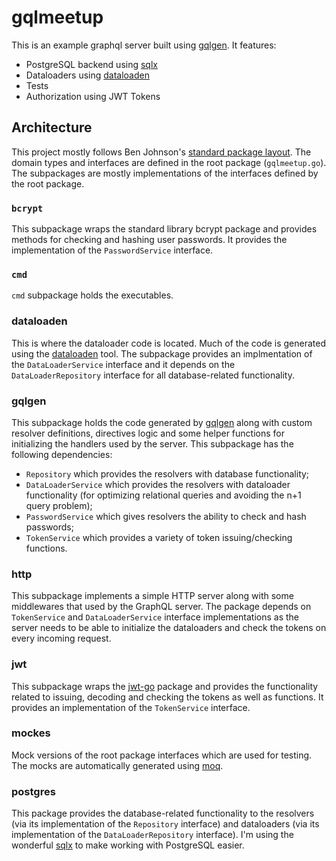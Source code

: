 # gqlmeetup

This is an example graphql server built using [gqlgen](https://github.com/99designs/gqlgen). It features:

- PostgreSQL backend using [sqlx](https://github.com/jmoiron/sqlx)
- Dataloaders using [dataloaden](https://github.com/vektah/dataloaden)
- Tests
- Authorization using JWT Tokens

## Architecture

This project mostly follows Ben Johnson's [standard package layout](https://medium.com/@benbjohnson/standard-package-layout-7cdbc8391fc1). The domain types and interfaces are defined in the root package (`gqlmeetup.go`). The subpackages are mostly implementations of the interfaces defined by the root package.

### `bcrypt`

This subpackage wraps the standard library bcrypt package and provides methods for checking and hashing user passwords. It provides the implementation of the `PasswordService` interface.

### `cmd`

`cmd` subpackage holds the executables.

### dataloaden

This is where the dataloader code is located. Much of the code is generated using the [dataloaden](https://github.com/vektah/dataloaden) tool. The subpackage provides an implmentation of the `DataLoaderService` interface and it depends on the `DataLoaderRepository` interface for all database-related functionality.

### gqlgen

This subpackage holds the code generated by [gqlgen](https://github.com/99designs/gqlgen) along with custom resolver definitions, directives logic and some helper functions for initializing the handlers used by the server. This subpackage has the following dependencies:

- `Repository` which provides the resolvers with database functionality;
- `DataLoaderService` which provides the resolvers with dataloader functionality (for optimizing relational queries and avoiding the n+1 query problem);
- `PasswordService` which gives resolvers the ability to check and hash passwords;
- `TokenService` which provides a variety of token issuing/checking functions.

### http

This subpackage implements a simple HTTP server along with some middlewares that used by the GraphQL server. The package depends on `TokenService` and `DataLoaderService` interface implementations as the server needs to be able to initialize the dataloaders and check the tokens on every incoming request.

### jwt

This subpackage wraps the [jwt-go](github.com/dgrijalva/jwt-go) package and provides the functionality related to issuing, decoding and checking the tokens as well as functions. It provides an implementation of the `TokenService` interface.

### mockes

Mock versions of the root package interfaces which are used for testing. The mocks are automatically generated using [moq](github.com/matryer/moq).

### postgres

This package provides the database-related functionality to the resolvers (via its implementation of the `Repository` interface) and dataloaders (via its implementation of the `DataLoaderRepository` interface). I'm using the wonderful [sqlx](https://github.com/jmoiron/sqlx) to make working with PostgreSQL easier.
